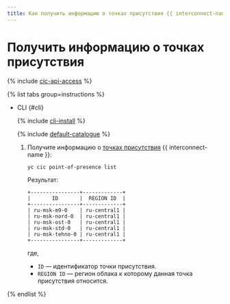 ```yaml
---
title: Как получить информацию о точках присутствия {{ interconnect-name }}
---
```


# Получить информацию о точках присутствия

{% include [cic-api-access](../../_includes/interconnect/cic-api-access.md) %}

{% list tabs group=instructions %}

- CLI {#cli}

  {% include [cli-install](../../_includes/cli-install.md) %}

  {% include [default-catalogue](../../_includes/default-catalogue.md) %}

  1. Получите информацию о [точках присутствия](../concepts/pops.md) {{ interconnect-name }}:

      ```bash
      yc cic point-of-presence list
      ```

      Результат:

      ```text
      +----------------+-------------+
      |       ID       |  REGION ID  |
      +----------------+-------------+
      | ru-msk-m9-0    | ru-central1 |
      | ru-msk-nord-0  | ru-central1 |
      | ru-msk-ost-0   | ru-central1 |
      | ru-msk-std-0   | ru-central1 |
      | ru-msk-tehno-0 | ru-central1 |
      +----------------+-------------+
      ```

      где,
      * `ID` — идентификатор точки присутствия.
      * `REGION ID` — регион облака к которому данная точка присутствия относится.

{% endlist %}
